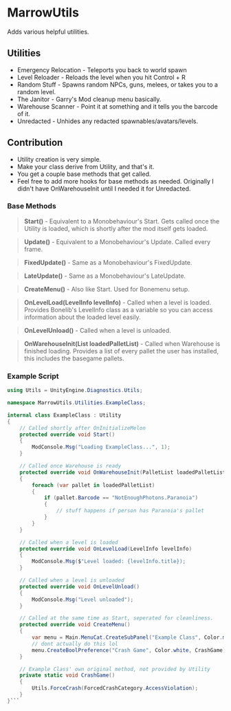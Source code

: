 # MarrowUtils
Adds various helpful utilities.

## Utilities
* Emergency Relocation - Teleports you back to world spawn
* Level Reloader - Reloads the level when you hit Control + R
* Random Stuff - Spawns random NPCs, guns, melees, or takes you to a random level.
* The Janitor - Garry's Mod cleanup menu basically.
* Warehouse Scanner - Point it at something and it tells you the barcode of it.
* Unredacted - Unhides any redacted spawnables/avatars/levels.

## Contribution
* Utility creation is very simple.
* Make your class derive from Utility, and that's it.
* You get a couple base methods that get called.
* Feel free to add more hooks for base methods as needed. Originally I didn't have OnWarehouseInit until I needed it for Unredacted.
### Base Methods
> **Start()** - Equivalent to a Monobehaviour's Start. Gets called once the Utility is loaded, which is shortly after the mod itself gets loaded.

> **Update()** - Equivalent to a Monobehaviour's Update. Called every frame.

> **FixedUpdate()** - Same as a Monobehaviour's FixedUpdate.

> **LateUpdate()** - Same as a Monobehaviour's LateUpdate.

> **CreateMenu()** - Also like Start. Used for Bonemenu setup.

> **OnLevelLoad(LevelInfo levelInfo)** - Called when a level is loaded. Provides Bonelib's LevelInfo class as a variable so you can access information about the loaded level easily.

> **OnLevelUnload()** - Called when a level is unloaded.

> **OnWarehouseInit(List<Pallet> loadedPalletList)** - Called when Warehouse is finished loading. Provides a list of every pallet the user has installed, this includes the basegame pallets.

### Example Script
```cs
using Utils = UnityEngine.Diagnostics.Utils;

namespace MarrowUtils.Utilities.ExampleClass;

internal class ExampleClass : Utility
{
    // Called shortly after OnInitializeMelon
    protected override void Start()
    {
        ModConsole.Msg("Loading ExampleClass...", 1);
    }

    // Called once Warehouse is ready
    protected override void OnWarehouseInit(PalletList loadedPalletList)
    {
        foreach (var pallet in loadedPalletList)
        {
            if (pallet.Barcode == "NotEnoughPhotons.Paranoia")
            {
                // stuff happens if person has Paranoia's pallet
            }
        }
    }

    // Called when a level is loaded
    protected override void OnLevelLoad(LevelInfo levelInfo)
    {
        ModConsole.Msg($"Level loaded: {levelInfo.title});
    }

    // Called when a level is unloaded
    protected override void OnLevelUnload()
    {
        ModConsole.Msg("Level unloaded");
    }

    // Called at the same time as Start, seperated for cleanliness.
    protected override void CreateMenu()
    {
        var menu = Main.MenuCat.CreateSubPanel("Example Class", Color.magenta);
        // dont actually do this lol
        menu.CreateBoolPreference("Crash Game", Color.white, CrashGame);
    }

    // Example Class' own original method, not provided by Utility
    private static void CrashGame()
    {
        Utils.ForceCrash(ForcedCrashCategory.AccessViolation);
    }
}```
